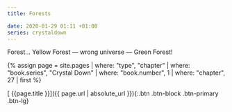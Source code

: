 ```yaml
---
title: Forests

date: 2020-01-29 01:11 +01:00
series: crystaldown
---
```

Forest… Yellow Forest — wrong universe — Green Forest!

{% assign page = site.pages
  | where: "type", "chapter"
  | where: "book.series", "Crystal Down"
  | where: "book.number", 1
  | where: "chapter", 27
  | first %}

[ {{page.title }}]({{ page.url | absolute_url }}){:.btn .btn-block .btn-primary .btn-lg}
<!--more-->
